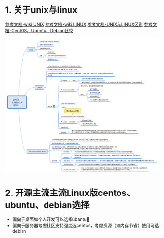 # 1. 关于unix与linux

[参考文档-wiki UNIX](https://zh.wikipedia.org/wiki/UNIX)
[参考文档-wiki LINUX](https://zh.wikipedia.org/wiki/LINUX)
[参考文档-UNIX与LINUX区别](https://www.guru99.com/difference-unix-vs-linux.html)
[参考文档-CentOS、Ubuntu、Debian比较](https://zhuanlan.zhihu.com/p/32274264)

![思维导图](../picture/Unix&Linux&BSD.png)


# 2. 开源主流主流Linux版centos、ubuntu、debian选择

* 偏向于桌面如个人开发可以选择ubantu
* 偏向于服务器考虑社区支持强度选centos，考虑资源（如内存节省）使用可选debian
